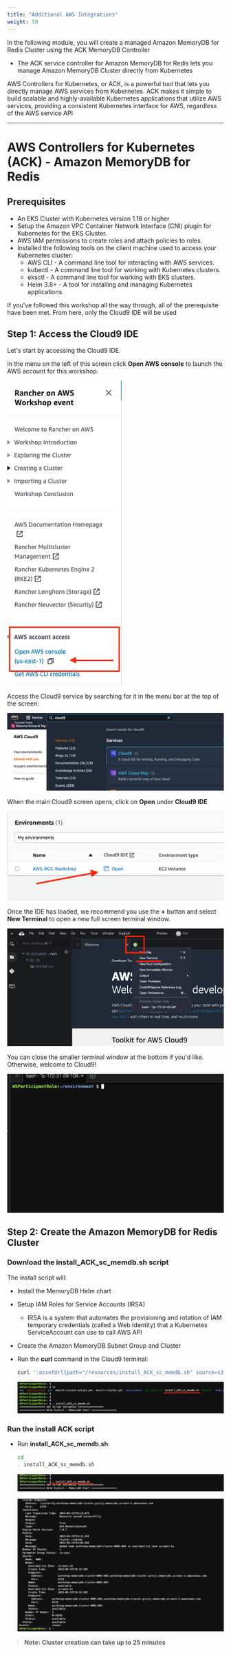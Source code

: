 ```yaml
---
title: "Additional AWS Integrations"
weight: 50
---
```


In the following module, you will create a managed Amazon MemoryDB for Redis Cluster using the ACK MemoryDB Controller
* The ACK service controller for Amazon MemoryDB for Redis lets you manage Amazon MemoryDB Cluster directly from Kubernetes

AWS Controllers for Kubernetes, or ACK, is a powerful tool that lets you directly manage AWS services from Kubernetes. ACK makes it simple to build scalable and highly-available Kubernetes applications that utilize AWS services, providing a consistent Kubernetes interface for AWS, regardless of the AWS service API

---


# AWS Controllers for Kubernetes (ACK) - Amazon MemoryDB for Redis

## Prerequisites

* An EKS Cluster with Kubernetes version 1.18 or higher
* Setup the Amazon VPC Container Network Interface (CNI) plugin for Kubernetes for the EKS Cluster.
* AWS IAM permissions to create roles and attach policies to roles.
* Installed the following tools on the client machine used to access your Kubernetes cluster:
    * AWS CLI - A command line tool for interacting with AWS services.
    * kubectl - A command line tool for working with Kubernetes clusters.
    * eksctl - A command line tool for working with EKS clusters.
    * Helm 3.8+ - A tool for installing and managing Kubernetes applications.

If you've followed this workshop all the way through, all of the prerequisite have been met.
From here, only the Cloud9 IDE will be used

## Step 1: Access the Cloud9 IDE

Let's start by accessing the Cloud9 IDE.

In the menu on the left of this screen click **Open AWS console** to launch the 
AWS account for this workshop.

![Studio](/static/images/content/cloud9/access_console.png)

Access the Cloud9 service by searching for it in the menu bar at the top of the screen:

![Cloud9](/static/images/content/cloud9/search.png)

When the main Cloud9 screen opens, click on **Open** under **Cloud9 IDE**

![Cloud9](/static/images/content/cloud9/open.png)

Once the IDE has loaded, we recommend you use the **+** button and select 
**New Terminal** to open a new full screen terminal window.

![Cloud9](/static/images/content/cloud9/terminal-open.png)

You can close the smaller terminal window at the bottom if you'd like. Otherwise, 
welcome to Cloud9!

![Cloud9](/static/images/content/cloud9/terminal.png)

## Step 2: Create the Amazon MemoryDB for Redis Cluster


### Download the install_ACK_sc_memdb.sh script

The install script will:
* Install the MemoryDB Helm chart
* Setup IAM Roles for Service Accounts (IRSA)
    * IRSA is a system that automates the provisioning and rotation of IAM temporary credentials (called a Web Identity) that a Kubernetes ServiceAccount can use to call AWS API
* Create the Amazon MemoryDB Subnet Group and Cluster

* Run the **curl** command in the Cloud9 terminal:

    ```bash
    curl ':assetUrl{path="/resources/install_ACK_sc_memdb.sh" source=s3}' --output ~/install_ACK_sc_memdb.sh
    ```
    ![Cloud9](/static/images/content/cloud9/install-ACK-download.png)


### Run the install ACK script

* Run **install_ACK_sc_memdb.sh**:
    
    ```bash
    cd
    . install_ACK_sc_memdb.sh
    ```
    ![Cloud9](/static/images/content/cloud9/run-install-ACK.png)

    ![Cloud9](/static/images/content/cloud9/ACK_complete.png)

> **Note: Cluster creation can take up to 25 minutes**

